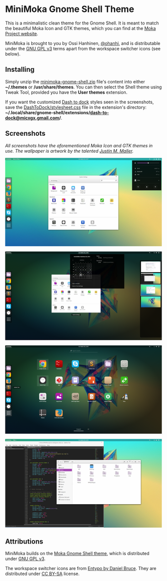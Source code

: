 MiniMoka Gnome Shell Theme
==========================


This is a minimalistic clean theme for the Gnome Shell. It is meant to match the beautiful Moka Icon and GTK themes, which you can find at the [Moka Project website](http://mokaproject.com/).


MiniMoka is brought to you by Ossi Hanhinen, [@ohanhi](https://twitter.com/ohanhi), and is distributable under the [GNU GPL v3](http://www.gnu.org/copyleft/gpl.html) terms apart from the workspace switcher icons (see below).

## Installing

Simply unzip the [minimoka-gnome-shell.zip](https://github.com/ohanhi/minimoka-gnome-shell/blob/master/minimoka-gnome-shell.zip) file's content into either **~/.themes** or **/usr/share/themes**. You can then select the Shell theme using Tweak Tool, provided you have the **User themes** extension.

If you want the customized [Dash to dock](https://extensions.gnome.org/extension/307/dash-to-dock/) styles seen in the screenshots, save the [DashToDock/stylesheet.css](https://raw.githubusercontent.com/mr-maw/minimoka-gnome-shell/master/DashToDock/stylesheet.css) file in the extension's directory: **~/.local/share/gnome-shell/extensions/dash-to-dock@micxgx.gmail.com/**.



## Screenshots

*All screenshots have the aforementioned Moka Icon and GTK themes in use. The wallpaper is artwork by the talented [Justin M. Maller](http://justinmaller.com/).*

![](https://raw.githubusercontent.com/mr-maw/minimoka-gnome-shell/master/Screenshots/Screenshot-1.png)

![](https://raw.githubusercontent.com/mr-maw/minimoka-gnome-shell/master/Screenshots/Screenshot-2.png)

![](https://raw.githubusercontent.com/mr-maw/minimoka-gnome-shell/master/Screenshots/Screenshot-3.png)

![](https://raw.githubusercontent.com/mr-maw/minimoka-gnome-shell/master/Screenshots/Screenshot-4.png)


## Attributions

MiniMoka builds on the [Moka Gnome Shell theme](https://github.com/moka-project/moka-gnome-shell-theme), which is distributed under [GNU GPL v3](http://www.gnu.org/copyleft/gpl.html).

The workspace switcher icons are from [Entypo by Daniel Bruce](https://github.com/danielbruce/entypo). They are distributed under [CC BY-SA](http://creativecommons.org/licenses/by-sa/3.0/) license.
